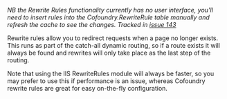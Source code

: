 ﻿*NB the Rewrite Rules functionality currently has no user interface, you'll need to insert rules into the Cofoundry.RewriteRule table manually and refresh the cache to see the changes. Tracked in [issue 143](https://github.com/cofoundry-cms/cofoundry/issues/143)*

Rewrite rules allow you to redirect requests when a page no longer exists. This runs as part of the catch-all dynamic routing, so if a route exists it will always be found and rewrites will only take place as the last step of the routing.

Note that using the IIS RewriteRules module will always be faster, so you may prefer to use this if performance is an issue, whereas Cofoundry rewrite rules are great for easy on-the-fly configuration.